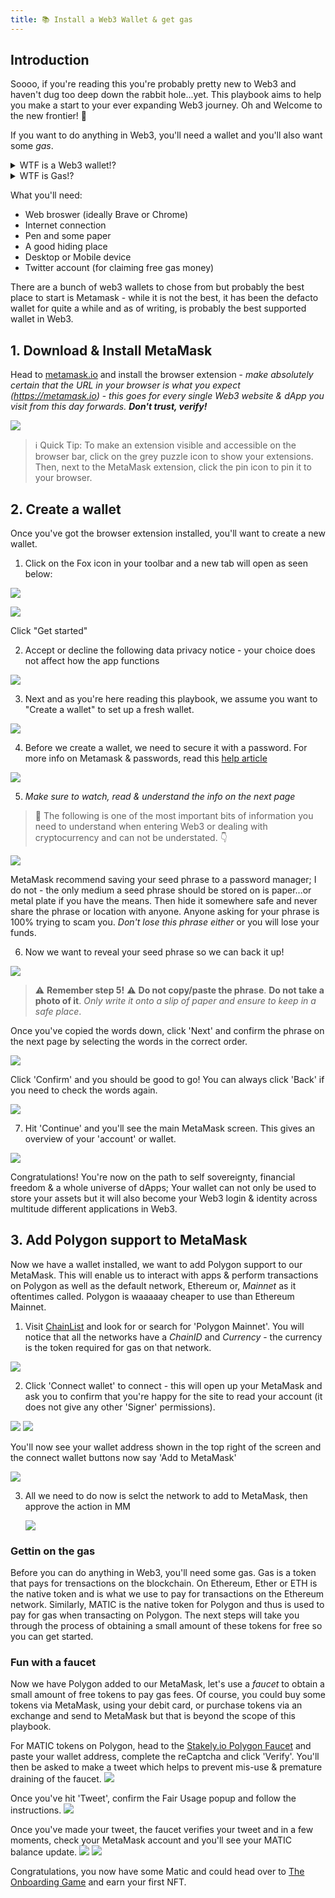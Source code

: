 ```yaml
---
title: 📚 Install a Web3 Wallet & get gas
---
```


## Introduction
Soooo, if you're reading this you're probably pretty new to Web3 and haven't dug too deep down the rabbit hole...yet. This playbook aims to help you make a start to your ever expanding Web3 journey. Oh and Welcome to the new frontier! 🍻

If you want to do anything in Web3, you'll need a wallet and you'll also want some *gas*.

<details>
<summary>WTF is a Web3 wallet!?</summary>

Web3 wallets are essential to access the Web3 space, DeFi, and crypto. You might have stumbled upon the words ”Web3” or ”crypto wallet”. If you’re new to the space, let us first answer the question ”what is a Web3 wallet?”.

First of all, Web3 wallets are essentially digital wallets. As such, they have the ability to store digital assets. This includes everything from fungible to non-fungible (NFTs) tokens. Second, a Web3 wallet also opens the door to the crypto realm, allowing you to interact with dApps on various blockchains. In turn, wallets help you access an extensive ecosystem of dApps.

Read more about them [on this post](https://moralis.io/what-is-a-web3-wallet-web3-wallets-explained/)
</details>

<details>
<summary>WTF is Gas!?</summary>

Gas is what fuels blockchains...it is a cryptocurrency token (usually the native token to any given blockchain) which is used to pay for transaction fees - a bit like how banks charge you to transfer funds or a credit card company charges users or merchants to use their services, except with blockchains, the recipients of the fees aren't corporations or bankers but people like you and I who commit to securing the network by either 'proof of stake' or 'proof of work' - [more info on these here](https://www.coinbase.com/learn/crypto-basics/what-is-proof-of-work-or-proof-of-stake).
</details>

What you'll need:
- Web broswer (ideally Brave or Chrome)
- Internet connection
- Pen and some paper
- A good hiding place
- Desktop or Mobile device
- Twitter account (for claiming free gas money)

There are a bunch of web3 wallets to chose from but probably the best place to start is Metamask - while it is not the best, it has been the defacto wallet for quite a while and as of writing, is probably the best supported wallet in Web3.

## 1. Download & Install MetaMask
Head to [metamask.io](https://metamask.io) and install the browser extension - *make absolutely certain that the URL in your browser is what you expect (https://metamask.io)* - *this goes for every single Web3 website & dApp you visit from this day forwards.* ***Don't trust, verify!***

  ![](/img/2022-11-21-14-02-02.png)

> ℹ️ Quick Tip: To make an extension visible and accessible on the browser bar, click on the grey puzzle icon to show your extensions. Then, next to the MetaMask extension, click the pin icon to pin it to your browser.

## 2. Create a wallet
Once you've got the browser extension installed, you'll want to create a new wallet.

1. Click on the Fox icon in your toolbar and a new tab will open as seen below:

  ![](/img/2022-11-21-13-33-49.png)

  ![](/img/2022-11-20-18-41-09.png)

  Click "Get started"

2. Accept or decline the following data privacy notice - your choice does not affect how the app functions

  ![](/img/2022-11-20-18-43-29.png)

3. Next and as you're here reading this playbook, we assume you want to "Create a wallet" to set up a fresh wallet.

  ![](/img/2022-11-20-18-46-06.png)

4. Before we create a wallet, we need to secure it with a password. For more info on Metamask & passwords, read this [help article](https://metamask.zendesk.com/hc/en-us/articles/4405451730331-Passwords-and-MetaMask)

  ![](/img/2022-11-20-18-48-36.png)



5. *Make sure to watch, read & understand the info on the next page*

  > 🚨 The following is one of the most important bits of information you need to understand when entering Web3 or dealing with cryptocurrency and can not be understated. 👇

  ![](/img/2022-11-20-19-15-25.png)

  MetaMask recommend saving your seed phrase to a password manager; I do not - the only medium a seed phrase should be stored on is paper...or metal plate if you have the means. Then hide it somewhere safe and never share the phrase or location with anyone. Anyone asking for your phrase is 100% trying to scam you. *Don't lose this phrase either* or you will lose your funds.

6. Now we want to reveal your seed phrase so we can back it up!

  ![](/img/2022-11-20-19-14-44.png)

  > ⚠️ **Remember step 5!** ⚠️
  > **Do not copy/paste the phrase**. **Do not take a photo of it**. *Only write it onto a slip of paper and ensure to keep in a safe place*.

  Once you've copied the words down, click 'Next' and confirm the phrase on the next page by selecting the words in the correct order.

  ![](/img/2022-11-20-19-24-49.png)

  Click 'Confirm' and you should be good to go! You can always click 'Back' if you need to check the words again.

  ![](/img/2022-11-20-19-27-22.png)

7. Hit 'Continue' and you'll see the main MetaMask screen. This gives an overview of your 'account' or wallet.

  ![](/img/2022-11-20-19-32-17.png)

  Congratulations! You're now on the path to self sovereignty, financial freedom & a whole universe of dApps; Your wallet can not only be used to store your assets but it will also become your Web3 login & identity across multitude different applications in Web3.

## 3. Add Polygon support to MetaMask
Now we have a wallet installed, we want to add Polygon support to our MetaMask. This will enable us to interact with apps & perform transactions on Polygon as well as the default network, Ethereum or, *Mainnet* as it oftentimes called. Polygon is waaaaay cheaper to use than Ethereum Mainnet.

1. Visit [ChainList](https://chainlist.org/) and look for or search for 'Polygon Mainnet'. You will notice that all the networks have a *ChainID* and *Currency* - the currency is the token required for gas on that network.

  ![](/img/2022-11-20-21-34-26.png)

2. Click 'Connect wallet' to connect - this will open up your MetaMask and ask you to confirm that you're happy for the site to read your account (it does not give any other 'Signer' permissions).

  ![](/img/2022-11-20-21-38-49.png)
  ![](/img/2022-11-20-21-40-45.png)

  You'll now see your wallet address shown in the top right of the screen and the connect wallet buttons now say 'Add to MetaMask'

  ![](/img/2022-11-20-21-42-22.png)

3. All we need to do now is selct the network to add to MetaMask, then approve the action in MM

    ![](/img/2022-11-20-21-44-19.png)

### Gettin on the gas
Before you can do anything in Web3, you'll need some gas. Gas is a token that pays for trensactions on the blockchain. On Ethereum, Ether or ETH is the native token and is what we use to pay for transactions on the Ethereum network. Similarly, MATIC is the native token for Polygon and thus is used to pay for gas when transacting on Polygon. The next steps will take you through the process of obtaining a small amount of these tokens for free so you can get started.

### Fun with a faucet
Now we have Polygon added to our MetaMask, let's use a *faucet* to obtain a small amount of free tokens to pay gas fees. Of course, you could buy some tokens via MetaMask, using your debit card, or purchase tokens via an exchange and send to MetaMask but that is beyond the scope of this playbook.

For MATIC tokens on Polygon, head to the [Stakely.io Polygon Faucet](https://stakely.io/en/faucet/polygon-matic) and paste your wallet address, complete the reCaptcha and click 'Verify'. You'll then be asked to make a tweet which helps to prevent mis-use & premature draining of the faucet.
![](/img/2022-11-21-12-19-10.png)

Once you've hit 'Tweet', confirm the Fair Usage popup and follow the instructions.
![](/img/2022-11-21-12-25-03.png)

Once you've made your tweet, the faucet verifies your tweet and in a few moments, check your MetaMask account and you'll see your MATIC balance update.
![](/img/2022-11-21-12-35-01.png)
![](/img/2022-11-21-12-38-05.png)

Congratulations, you now have some Matic and could head over to [The Onboarding Game](https://metagame.wtf/onboarding) and earn your first NFT.